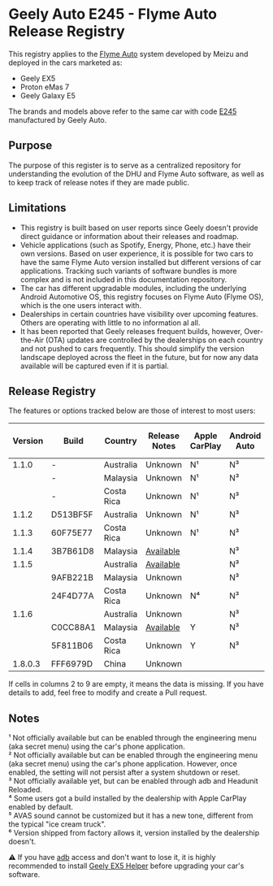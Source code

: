 # Geely Auto E245 - Flyme Auto Release Registry

This registry applies to the [Flyme Auto](https://www.flymeauto.com/) system developed by Meizu and deployed in the cars marketed as:

- Geely EX5
- Proton eMas 7
- Geely Galaxy E5

The brands and models above refer to the same car with code [E245](https://en.wikipedia.org/wiki/Geely_Galaxy_E5) manufactured by Geely Auto.

## Purpose

The purpose of this register is to serve as a centralized repository for understanding the evolution of the DHU and Flyme Auto software, as well as to keep track of release notes if they are made public.

## Limitations

- This registry is built based on user reports since Geely doesn't provide direct guidance or information about their releases and roadmap.
- Vehicle applications (such as Spotify, Energy, Phone, etc.) have their own versions. Based on user experience, it is possible for two cars to have the same Flyme Auto version installed but different versions of car applications. Tracking such variants of software bundles is more complex and is not included in this documentation repository.
- The car has different upgradable modules, including the underlying Android Automotive OS, this registry focuses on Flyme Auto (Flyme OS), which is the one users interact with.
- Dealerships in certain countries have visibility over upcoming features. Others are operating with little to no information al all.
- It has been reported that Geely releases frequent builds, however, Over-the-Air (OTA) updates are controlled by the dealerships on each country and not pushed to cars frequently. This should simplify the version landscape deployed across the fleet in the future, but for now any data available will be captured even if it is partial.

## Release Registry

The features or options tracked below are those of interest to most users:


| Version | Build    | Country    | Release Notes                                     | Apple CarPlay | Android Auto | adb Access | CarbitLink while Driving | AVAS Sound Options |
| --------- | ---------- | ------------ | --------------------------------------------------- | --------------- | -------------- | ------------ | -------------------------- | -------------------- |
| 1.1.0   | -        | Australia  | Unknown                                           | N¹           | N³          | Y          | Y                        | N                  |
|         | -        | Malaysia   | Unknown                                           | N¹           | N³          | Y          | Y                        | N                  |
|         | -        | Costa Rica | Unknown                                           | N¹           | N³          | Y          | Y                        | N                  |
| 1.1.2   | D513BF5F | Australia  | Unknown                                           | N¹           | N³          |            |                          |                    |
| 1.1.3   | 60F75E77 | Costa Rica | Unknown                                           | N¹           | N³          | N          | N⁶                      | N                  |
| 1.1.4   | 3B7B61D8 | Malaysia   | [Available](/Release-Notes/1.1.4_3B7B61D8_MYS.md) |               | N³          |            | Y                        | N                  |
| 1.1.5   |          | Australia  | [Available](/Release-Notes/1.1.5_AUS.md)          |               | N³          |            |                          | N⁵                |
|         | 9AFB221B | Malaysia   | Unknown                                           |               | N³          |            |                          | N                  |
|         | 24F4D77A | Costa Rica | Unknown                                           | N⁴           | N³          | N          | N                        | N                  |
| 1.1.6   |          | Australia  | Unknown                                           |               | N³          |            |                          |                    |
|         | C0CC88A1 | Malaysia   | [Available](/Release-Notes/1.1.6_C0CC88A1_MYS.md) | Y             | N³          | N          | N                        | Y                  |
|         | 5F811B06 | Costa Rica | Unknown                                           | Y             | N³          | N          | N                        | Y                  |
| 1.8.0.3 | FFF6979D | China      | Unknown                                           |               |              |            |                          |                    |

If cells in columns 2 to 9 are empty, it means the data is missing. If you have details to add, feel free to modify and create a Pull request.

## Notes

¹ Not officially available but can be enabled through the engineering menu (aka secret menu) using the car's phone application.<br>
² Not officially available but can be enabled through the engineering menu (aka secret menu) using the car's phone application. However, once enabled, the setting will not persist after a system shutdown or reset.<br>
³ Not officially available yet, but can be enabled through adb and Headunit Reloaded.<br>
⁴ Some users got a build installed by the dealership with Apple CarPlay enabled by default.<br>
⁵ AVAS sound cannot be customized but it has a new tone, different from the typical "ice cream truck".<br>
⁶ Version shipped from factory allows it, version installed by the dealership doesn't.
<br>

:warning: If you have [adb](https://developer.android.com/tools/adb) access and don't want to lose it, it is highly recommended to install [Geely EX5 Helper](https://eucalyptus-software-geely-ex5-mods.pages.dev/app-library?fbclid=IwY2xjawLt4rdleHRuA2FlbQIxMABicmlkETF5Zk9VaUhaMWljZ0wyTTI4AR4lZdZsNj7IQlUqDdamVBG2P3U6WChVTcrqTEsuYVpcr3UY5KDUiwF8V3x00g_aem_Ur9yQGfYOTxURHPlcOCHzg) before upgrading your car's software.
